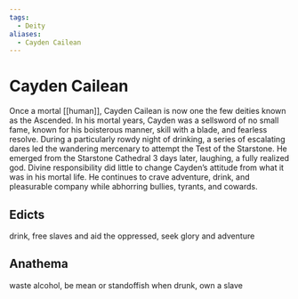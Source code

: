 ```yaml
---
tags:
  - Deity
aliases:
  - Cayden Cailean
---
```

# Cayden Cailean
Once a mortal [[human]], Cayden Cailean is now one the few deities known as the Ascended. In his mortal years, Cayden was a sellsword of no small fame, known for his boisterous manner, skill with a blade, and fearless resolve. During a particularly rowdy night of drinking, a series of escalating dares led the wandering mercenary to attempt the Test of the Starstone. He emerged from the Starstone Cathedral 3 days later, laughing, a fully realized god. Divine responsibility did little to change Cayden’s attitude from what it was in his mortal life. He continues to crave adventure, drink, and pleasurable company while abhorring bullies, tyrants, and cowards.

## Edicts  
drink, free slaves and aid the oppressed, seek glory and adventure
## Anathema  
waste alcohol, be mean or standoffish when drunk, own a slave